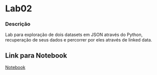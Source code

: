 # Lab02
### Descrição

Lab para exploração de dois datasets em JSON através do Python, recuperação de seus dados e percorrer por eles através de linked data.

## Link para Notebook

[Notebook](notebooks/lab-logic-model-dbpedia.ipynb)
